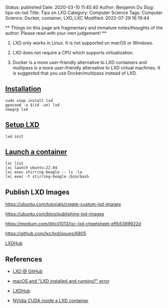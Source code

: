 Status: published
Date: 2020-03-10 11:45:40
Author: Benjamin Du
Slug: tips-on-lxd
Title: Tips on LXD
Category: Computer Science
Tags: Computer Science, Docker, container, LXD, LXC
Modified: 2022-07-29 16:19:44

**
Things on this page are fragmentary and immature notes/thoughts of the author.
Please read with your own judgement!
**

1. LXD only works in Linux.
    It is not supported on macOS or Windows.

2. LXD does not require a CPU which supports virtualization. 

3. Docker is a more user-friendly alternative to LXD containers
  and multipass is a more user-friendly alternative to LXD virtual machines.
  It is suggested that you use Docker/multipass instead of LXD.

## [Installation](https://ubuntu.com/tutorials/tutorial-setting-up-lxd-1604#2-install-lxd)

    sudo snap install lxd
    gpasswd -a $(id -un) lxd
    newgrp lxd

## [Setup LXD](https://ubuntu.com/tutorials/tutorial-setting-up-lxd-1604#3-setup-lxd)

    lxd init

## [Launch a container](https://ubuntu.com/tutorials/tutorial-setting-up-lxd-1604#4-launch-a-container)

    lxc list
    lxc launch ubuntu:22.04
    lxc exec stirring-beagle -- ls -la
    lxc exec -t stirring-beagle /bin/bash


## Publish LXD Images

https://ubuntu.com/tutorials/create-custom-lxd-images

https://ubuntu.com/blog/publishing-lxd-images

https://medium.com/@tcij1013/lxc-lxd-cheetsheet-effb5389922d

https://github.com/lxc/lxd/issues/6805

[LXDHub](https://lxdhub.xyz/remote/images/images)

## References

- [LXD @ GitHub](https://github.com/lxc/lxd)

- [macOS and "LXD installed and running?" error](https://github.com/lxc/lxd/issues/4015)

- [LXDHub](https://lxdhub.xyz/remote/images/images)

- [NVidia CUDA inside a LXD container](https://ubuntu.com/blog/nvidia-cuda-inside-a-lxd-container)
